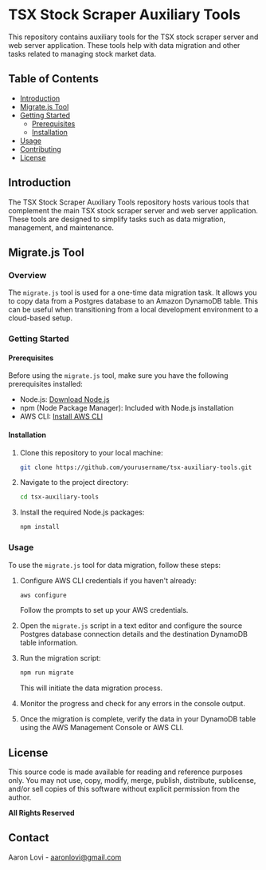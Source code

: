 
# TSX Stock Scraper Auxiliary Tools

This repository contains auxiliary tools for the TSX stock scraper server and web server application. These tools help with data migration and other tasks related to managing stock market data.

## Table of Contents

- [Introduction](#introduction)
- [Migrate.js Tool](#migratejs-tool)
- [Getting Started](#getting-started)
  - [Prerequisites](#prerequisites)
  - [Installation](#installation)
- [Usage](#usage)
- [Contributing](#contributing)
- [License](#license)

## Introduction

The TSX Stock Scraper Auxiliary Tools repository hosts various tools that complement the main TSX stock scraper server and web server application. These tools are designed to simplify tasks such as data migration, management, and maintenance.

## Migrate.js Tool

### Overview

The `migrate.js` tool is used for a one-time data migration task. It allows you to copy data from a Postgres database to an Amazon DynamoDB table. This can be useful when transitioning from a local development environment to a cloud-based setup.

### Getting Started

#### Prerequisites

Before using the `migrate.js` tool, make sure you have the following prerequisites installed:

- Node.js: [Download Node.js](https://nodejs.org/)
- npm (Node Package Manager): Included with Node.js installation
- AWS CLI: [Install AWS CLI](https://aws.amazon.com/cli/)

#### Installation

1. Clone this repository to your local machine:

   ```bash
   git clone https://github.com/yourusername/tsx-auxiliary-tools.git
   ```

2. Navigate to the project directory:

   ```bash
   cd tsx-auxiliary-tools
   ```

3. Install the required Node.js packages:

   ```bash
   npm install
   ```

### Usage

To use the `migrate.js` tool for data migration, follow these steps:

1. Configure AWS CLI credentials if you haven't already:

   ```bash
   aws configure
   ```

   Follow the prompts to set up your AWS credentials.

2. Open the `migrate.js` script in a text editor and configure the source Postgres database connection details and the destination DynamoDB table information.

3. Run the migration script:

   ```bash
   npm run migrate
   ```

   This will initiate the data migration process.

4. Monitor the progress and check for any errors in the console output.

5. Once the migration is complete, verify the data in your DynamoDB table using the AWS Management Console or AWS CLI.

## License

This source code is made available for reading and reference purposes only. You may not use, copy, modify, merge, publish, distribute, sublicense, and/or sell copies of this software without explicit permission from the author.

**All Rights Reserved**

## Contact

Aaron Lovi - aaronlovi@gmail.com
